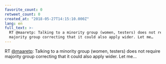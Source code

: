```yaml
---
favorite_count: 0
retweet_count: 0
created_at: "2018-05-27T14:15:10.000Z"
lang: en
full_text: >-
  RT @maaretp: Talking to a minority group (women, testers) does not require
  majority group correcting that it could also apply wider. Let me…
---
```


RT [@maaretp](https://twitter.com/maaretp): Talking to a minority group (women,
testers) does not require majority group correcting that it could also apply
wider. Let me…
